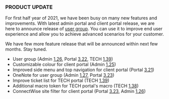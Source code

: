 ### PRODUCT UPDATE

For first half year of 2021, we have been busy on many new features and improvements. With latest admin portal and client portal release, we are here to announce release of [user group](https://help.deskdirector.com/article/bxd7i1kkw3). You can use it to improve end user experience and allow you to achieve advanced scenarios for your customer.

We have few more feature release that will be announced within next few months. Stay tuned.

* User group (Admin [1.26](/configs/release-notes/admin/v1.26.1), Portal [3.22](/configs/release-notes/portal/v3.22), TECH [1.39](/configs/release-notes/tech/v1.39)) 
* Customizable colour for client portal (Admin [1.25](/configs/release-notes/admin/v1.25.1))
* Improved side menu and top navigation for client portal (Portal [3.21](/configs/release-notes/portal/v3.21))
* OneNote for user group (Admin [1.27](/configs/release-notes/admin/v1.27.1), Portal [3.23](/configs/release-notes/portal/v3.23))
* Improve ticket list for TECH portal (TECH [1.39](/configs/release-notes/tech/v1.39))
* Additional macro token for TECH portal's macro (TECH [1.38](/configs/release-notes/tech/v1.38))
* ConnectWise site filter for client portal (Portal [3.23](/configs/release-notes/portal/v3.23), Admin [1.26](/configs/release-notes/admin/v1.26.1))
